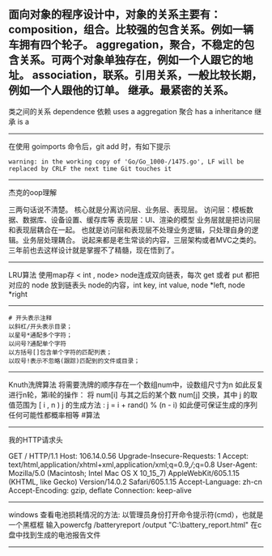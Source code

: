 面向对象的程序设计中，对象的关系主要有：
composition，组合。比较强的包含关系。例如一辆车拥有四个轮子。
aggregation，聚合，不稳定的包含关系。可两个对象单独存在，例如一个人跟它的地址。
association，联系。引用关系，一般比较长期，例如一个人跟他的订单。
继承。最紧密的关系。
---
类之间的关系
dependence 依赖 uses a
aggregation 聚合 has a
inheritance 继承 is a

--- 
在使用 goimports 命令后，git add 时，有如下提示  

```
warning: in the working copy of 'Go/Go_1000-/1475.go', LF will be replaced by CRLF the next time Git touches it
```

--- 
杰克的oop理解

三两句话说不清楚。 核心就是分离访问层、业务层、表现层。 访问层：模板数据、数据库、设备设置、缓存库等 表现层：UI、渲染的模型 业务层就是把访问层和表现层耦合在一起。 也就是访问层和表现层不处理业务逻辑，只处理自身的逻辑。业务层处理耦合。 说起来都是老生常谈的内容，三层架构或者MVC之类的。三年前也去这样设计就是掌握不了精髓，现在悟到了。

---

LRU算法
使用map存 < int , node>
node连成双向链表，每次 get 或者 put 都把对应的 node 放到链表头
node的内容，int key, int value, node *left, node *right

--- 
```
# 开头表示注释
以斜杠/开头表示目录；
以星号*通配多个字符；
以问号?通配单个字符
以方括号[]包含单个字符的匹配列表；
以叹号!表示不忽略(跟踪)匹配到的文件或目录；
```

---

Knuth洗牌算法
将需要洗牌的顺序存在一个数组num中，设数组尺寸为n
如此反复进行n轮，第i轮的操作：
将 num[i] 与其之后的某个数 num[j] 交换，其中 j 的取值范围为 [ i , n )
j 的生成方法 : j = i + rand() % (n - i)
如此便可保证生成的序列任何可能性都概率相等
#算法

--- 
我的HTTP请求头

GET / HTTP/1.1
Host: 106.14.0.56
Upgrade-Insecure-Requests: 1
Accept: text/html,application/xhtml+xml,application/xml;q=0.9,*/*;q=0.8
User-Agent: Mozilla/5.0 (Macintosh; Intel Mac OS X 10_15_7) AppleWebKit/605.1.15 (KHTML, like Gecko) Version/14.0.2 Safari/605.1.15
Accept-Language: zh-cn
Accept-Encoding: gzip, deflate
Connection: keep-alive

---
windows
查看电池损耗情况的方法:
以管理员身份打开命令提示符(cmd），也就是一个黑框框
输入powercfg /batteryreport /output "C:\battery_report.html"
在c盘中找到生成的电池报告文件

---

